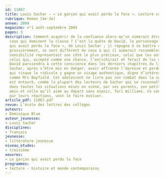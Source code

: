 ```yaml
---
id: 11067
title: Louis Sachar – « Le garçon qui avait perdu la face ». Lecture cursive
rubrique: Roman [4e-3e]
annee: 2004
magazine: n°1 août-septembre 2004
pages: 3
description: Comment acquérir de la confiance alors qu’on aimerait être reconnu par
  ceux qui dominent la classe ? C’est la quête de David, le personnage du « Garçon
  qui avait perdu la face », de Louis Sachar ; il répugne à se battre et à s’exprimer
  grossièrement, se sent différent de ceux à qui il aimerait ressembler. Et si cette
  sensibilité représentait son côté le plus précieux, celui que les autres aiment,
  celui qui, accepté comme une chance, l’enrichirait et ferait de lui un homme envié ?
  David parviendra à cette conscience dans les derniers chapitres du livre de Louis
  Sachar, après s’être mis en danger, avoir affronté l’épreuve et perdu la face. Celui
  qui risque le ridicule y gagne un visage authentique, digne d’intéresser une artiste
  comme Mrs Bayfield. Cet adolescent ne livre pas son combat dans la solitude. Il
  est entouré, comme la plupart des lecteurs de Sachar qui se reconnaîtront aisément
  dans toutes les situations mises en scène, par ses parents, son petit frère, ses
  amis et celle qu’il aime au départ sans espoir, Tori Williams. Ce sont eux qui,
  par leurs réactions, vont le faire évoluer.
article_pdf: 11067.pdf
revue: L’école des lettres des collèges
auteurs:
- Dominique Blum
auteur_jeunesse:
- Louis Sachar
disciplines:
- français
jeunesse:
- littérature jeunesse
niveau_etudes:
- troisième
oeuvres:
- Le garçon qui avait perdu la face
programmes:
- lecture - histoire et monde contemporains
---
```

